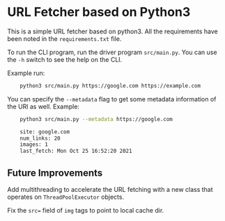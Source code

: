 # URL Fetcher based on Python3

This is a simple URL fetcher based on python3.
All the requirements have been noted in the ``requirements.txt`` file.

To run the CLI program, run the driver program ``src/main.py``.
You can use the ``-h`` switch to see the help on the CLI.

Example run:

``` bash
    python3 src/main.py https://google.com https://example.com
```

You can specify the ``--metadata`` flag to get some metadata information
of the URl as well. Example:

``` bash
    python3 src/main.py --metadata https://google.com
```

``` bash
    site: google.com
    num_links: 20
    images: 1
    last_fetch: Mon Oct 25 16:52:20 2021
```

## Future Improvements

Add multithreading to accelerate the URL fetching with a new class that
operates on ``ThreadPoolExecutor`` objects.

Fix the ``src=`` field of ``img`` tags to point to local cache dir.
